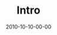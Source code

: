 ---
layout: message
category: message
series: "Game Change"
title: "Intro"
date: 2010-10-10-00-00
message_id: 641
program: "http://s3.amazonaws.com/crossroads-media/documents/10_09-10_10Program.pdf"
sc-permalink-url: "http://soundcloud.com/crdschurch/game-change-intro"
audio: "http://s3.amazonaws.com/crossroads-media/messages/audio/gamechange01.mp3"
audio-duration: "42:14"
description: "Brian Tome talks about the things God is calling us to and the journey ahead."
video: "http://s3.amazonaws.com/crossroads-media/messages/video/gamechange01.mp4"
video-duration: "42:19"
yt-video-id: "0Gj2G20M1ZU"
video-image: "http://s3.amazonaws.com/crossroads-media/images/gamechange01_still.jpg"
tag: 
 - campaign
 - tome
 - david-and-goliath
 - journey
 - game-change
explicit: false
---